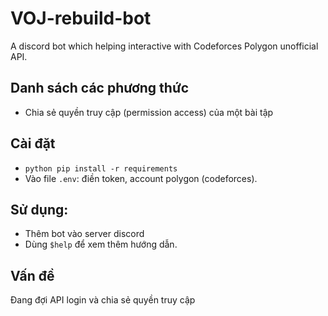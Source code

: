 # VOJ-rebuild-bot
 A discord bot which helping interactive with Codeforces Polygon unofficial API.

## Danh sách các phương thức
- Chia sẻ quyền truy cập (permission access) của một bài tập

## Cài đặt
- `python pip install -r requirements`
- Vào file `.env`: điền token, account polygon (codeforces). 

## Sử dụng:
- Thêm bot vào server discord
- Dùng `$help` để xem thêm hướng dẫn.

## Vấn đề
 Đang đợi API login và chia sẻ quyền truy cập
 
